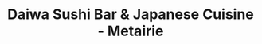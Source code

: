 ---
layout: place
title: "Daiwa Sushi Bar & Japanese Cuisine - Metairie"
permalink: /louisiana/metairie/daiwa-sushi-bar-japanese-cuisine-metairie.html
stateAbbr: LA
stateName: Louisiana
cityName: Metairie
place_id: ChIJ4URFboyxIIYR9y63APV3JcA
photos:
  - name: >-
      places/ChIJ4URFboyxIIYR9y63APV3JcA/photos/AUy1YQ3YLuyP8cBcR7IN7-A83h_MdTjSZOeVISuZpKni2l7W5ruAQKLgJj0Z4zkE5990vP-iVueCAzTk5YOYIY9gMW61H92UyMXFvi_7ZfurpwX99SLRd92cXFc059M8BXiMq48S2UPajF_t-YqZHp0-OybyzqTLPR8gfUa30DV1GDIMvjRS55_tf191g-dus9gxhcNf5woqUYMD8cMXwMUe6QHpHD2gMw2OwEqjpEpNGEvJSkmJkQiB5Kg3fS5X9HlYepPr6rOGnvNYqJ5okHW09MgJTUISCoqDzUAllFw9aGryPw
    widthPx: 2048
    heightPx: 1439
    authorAttributions:
      - displayName: Daiwa Sushi Bar & Japanese Cuisine - Metairie
        uri: https://maps.google.com/maps/contrib/107490077048216983434
        photoUri: >-
          https://lh3.googleusercontent.com/a-/ALV-UjWaC2azyzxD1_DGEGI0TiM7638QAesFC3ORNoNSK-AjTpYdGy0=s100-p-k-no-mo
    flagContentUri: >-
      https://www.google.com/local/imagery/report/?cb_client=maps_api_places.places_api&image_key=!1e10!2sAF1QipNW2xQi3NLPSeseridb7__40s0H1SIDgUZp4G-W&hl=en-US
    googleMapsUri: >-
      https://www.google.com/maps/place//data=!3m4!1e2!3m2!1sAF1QipNW2xQi3NLPSeseridb7__40s0H1SIDgUZp4G-W!2e10!4m2!3m1!1s0x8620b18c6e4544e1:0xc02577f500b72ef7
  - name: >-
      places/ChIJ4URFboyxIIYR9y63APV3JcA/photos/AUy1YQ3rdjcS4Bu1KeLmx6ZfNAwzqEFShCxWmm48RL-65SPWiwL25AEeSUQv9ObdV29BBS7MjBYPTbF36ApyUxuHGyTzKYacD3sye5sE5CjawwPsoRTzGSrNwUldatwk329JfUPMHpIcj2Z-vEsLA4pBDqLPdCANYe8A7oxIHhiG-xrfGGrmR1TM0oQ1M3yX2dctz98jsuEXPVWnfl72-T7UC_p-wV9X5iG4cPqEfQsCy2L3y5QWanp3r27RXwJiWptLaWTn8UYXb6rcYb2tuPKc8Xw3NLFRceKEk9SLT78_CXnGFQ
    widthPx: 4032
    heightPx: 3024
    authorAttributions:
      - displayName: Daiwa Sushi Bar & Japanese Cuisine - Metairie
        uri: https://maps.google.com/maps/contrib/107490077048216983434
        photoUri: >-
          https://lh3.googleusercontent.com/a-/ALV-UjWaC2azyzxD1_DGEGI0TiM7638QAesFC3ORNoNSK-AjTpYdGy0=s100-p-k-no-mo
    flagContentUri: >-
      https://www.google.com/local/imagery/report/?cb_client=maps_api_places.places_api&image_key=!1e10!2sAF1QipPN1hTwMvi6OZ5Z9jASIMb8CRMQxkjIgv0gQUz6&hl=en-US
    googleMapsUri: >-
      https://www.google.com/maps/place//data=!3m4!1e2!3m2!1sAF1QipPN1hTwMvi6OZ5Z9jASIMb8CRMQxkjIgv0gQUz6!2e10!4m2!3m1!1s0x8620b18c6e4544e1:0xc02577f500b72ef7
  - name: >-
      places/ChIJ4URFboyxIIYR9y63APV3JcA/photos/AUy1YQ31ng3wou95W1cHlN-uvAWNDq0Qoznrl8yoWUbyCuKBAnkxQCXY4InzrsJkwhOYH8pN8qqvr5AZHwNraho7Zn1zZOUBRKgSqFD1kOn2basYk92ibpSEgfBmLufWZK052ivkyBscmbtPyiigU6uqkz9dAIhDJvxVz0BMFzg7JjY8tB5A5HhtI8NkvtpACYZm5PFiNxdE92npIajfqv4SO0QgQ2Jo0eWQVxxL1ySWYc_LUJwLxnIjiLcf69iKdnbHphsRC0S5Sw_zEFpX6Wf2BNQ6KAzs6ARWaLixOZyP82pyCQ
    widthPx: 4032
    heightPx: 2269
    authorAttributions:
      - displayName: Daiwa Sushi Bar & Japanese Cuisine - Metairie
        uri: https://maps.google.com/maps/contrib/107490077048216983434
        photoUri: >-
          https://lh3.googleusercontent.com/a-/ALV-UjWaC2azyzxD1_DGEGI0TiM7638QAesFC3ORNoNSK-AjTpYdGy0=s100-p-k-no-mo
    flagContentUri: >-
      https://www.google.com/local/imagery/report/?cb_client=maps_api_places.places_api&image_key=!1e10!2sAF1QipPvVSGr8vHekCpKomaqYkUMKPz-wnCaqFJwujhb&hl=en-US
    googleMapsUri: >-
      https://www.google.com/maps/place//data=!3m4!1e2!3m2!1sAF1QipPvVSGr8vHekCpKomaqYkUMKPz-wnCaqFJwujhb!2e10!4m2!3m1!1s0x8620b18c6e4544e1:0xc02577f500b72ef7
  - name: >-
      places/ChIJ4URFboyxIIYR9y63APV3JcA/photos/AUy1YQ335XFjqNYto8cPKr3z8FgWTmDEpribQW_Bn1x-gEQzAF3rsmXWwegeMzY7HZTPhKr50Q4PYawaWrBD40z2f08ZeEF0S2RurQugb7GYPnHpmLy896tBp3gK6w8yWzFWPIRNHMoiMSCNy-f-FJ76I4bchfkUw-mmSD0CxM89vv1l3CICImHvXnHzyAEFOigxUYla00uh5_v6bpM41QRnMCrnqUswsP1dNlT-643KfPrsWbh2-iGJKkYOEz1-2S7vfc5VSMOjFEF-vaSkbSQ-NVgLLdzIcK0g-3Mpy1oQ26WUQeDifx6iDGBKRwEF4zgvjbiUdEEaCZbr-33vkHIkwdWI7K8LjEGkINioUeKnyymQ6-T-IAnqLDt4maIVd3RSlaGVQqYUaI0wcZiJuT4c8Wui9Pge9HI_II8dTgTjyHBpJFq4
    widthPx: 4032
    heightPx: 3024
    authorAttributions:
      - displayName: Telisa
        uri: https://maps.google.com/maps/contrib/113480149728042201369
        photoUri: >-
          https://lh3.googleusercontent.com/a-/ALV-UjU9Ksdryyo_FKhmwKP0LpQLWOJSOvA6Qa_GZHNuOiy8LJTIe_ti8w=s100-p-k-no-mo
    flagContentUri: >-
      https://www.google.com/local/imagery/report/?cb_client=maps_api_places.places_api&image_key=!1e10!2sCIHM0ogKEICAgIDvxamEzwE&hl=en-US
    googleMapsUri: >-
      https://www.google.com/maps/place//data=!3m4!1e2!3m2!1sCIHM0ogKEICAgIDvxamEzwE!2e10!4m2!3m1!1s0x8620b18c6e4544e1:0xc02577f500b72ef7
  - name: >-
      places/ChIJ4URFboyxIIYR9y63APV3JcA/photos/AUy1YQ3BN_Voj-yaFuvgPo99HRC_qIDprxOJ54QYGS3D6bE70-YbO3a9F8r8hXDRL_x-oMg7TOl-uWLswZw9OmRrptGGHa_buFakYQommqsA3VSzsPi0WbRc3gLLU5CZYIJFRh_12xAOuLuQsosZnFn6UK1xtLAngi4a0TW2SDDBD8cauA3OGsRNoG1tp5SEkNkjWWM9yVpd5pMDgfmRbeFDyPd3olLwhaoAY5gldL18f167scK7VxJ8eP3tRApPhfHCBW5pts1P0_-Py0TGwOOlgFvOjTsLLw8ojl-jKaelUU8qLmgn89T4c8EqXn6iD8eGVUx3d-7GQR-SVV2A2iN5YhK5GP6bx1kW3uCKt3BPbNiuPW2uF_AL5q7mlH4DeIBeNgPqLvEXGwP_sWj-ByQyec99_amFSIv0gZo56R_S9Rvt9O8
    widthPx: 4000
    heightPx: 2252
    authorAttributions:
      - displayName: Lorenzo H!
        uri: https://maps.google.com/maps/contrib/104412548315121631298
        photoUri: >-
          https://lh3.googleusercontent.com/a-/ALV-UjXbIVpFf8L1rPaFULDdMVVZrbrNvJ5IspSu8nbFhvYmIKt0FKFF_A=s100-p-k-no-mo
    flagContentUri: >-
      https://www.google.com/local/imagery/report/?cb_client=maps_api_places.places_api&image_key=!1e10!2sCIHM0ogKEICAgIDX8eK9swE&hl=en-US
    googleMapsUri: >-
      https://www.google.com/maps/place//data=!3m4!1e2!3m2!1sCIHM0ogKEICAgIDX8eK9swE!2e10!4m2!3m1!1s0x8620b18c6e4544e1:0xc02577f500b72ef7
  - name: >-
      places/ChIJ4URFboyxIIYR9y63APV3JcA/photos/AUy1YQ394eoUlVw5UIGpMU-wXnByUPW0BKrSd1W7OH33BfTddEyPS9T7X-zkPEkbHUyWPjjJxAH-2oSIfWAzmVLcHh5iSzJKnF6nf2qDEOpBT8QToa5rEFfUnTuduSkeaonbTTdTTzrrXDXkhn9yv9ezbCW8BhMFNY6dOKv_XIlJPt2k4G267gZx47v9tU4Qq_F9_-aaLTpgrmUhoYVOZez7mplXE0gKsQAL7a45WV2ZhkCYP9asTBkjsbdUXUydW_r57dBBkTyNHVk2QbCzWumletJJvDbY4MHG1j13IXpjJLiGkvYbf7c_XThkVG42xPC-u1KNKCOOneADXMgPo_kgilRQMMTkgKDuwNHXH1w7Wz84oOyNA3QGj95d6Q8shaLSLrmOL5kUSwc19PGqrpxyAjPhKm2UwUv1abYbC6I0kRbgzRtV
    widthPx: 4032
    heightPx: 3024
    authorAttributions:
      - displayName: Özgür Öge
        uri: https://maps.google.com/maps/contrib/107949225371526525036
        photoUri: >-
          https://lh3.googleusercontent.com/a-/ALV-UjUyqycQIRYZozwR0SI-DzZPE0Dm3jTsK_a8rFd2LCcT-KO7yrzn=s100-p-k-no-mo
    flagContentUri: >-
      https://www.google.com/local/imagery/report/?cb_client=maps_api_places.places_api&image_key=!1e10!2sCIHM0ogKEICAgIDGqNDLiQE&hl=en-US
    googleMapsUri: >-
      https://www.google.com/maps/place//data=!3m4!1e2!3m2!1sCIHM0ogKEICAgIDGqNDLiQE!2e10!4m2!3m1!1s0x8620b18c6e4544e1:0xc02577f500b72ef7
  - name: >-
      places/ChIJ4URFboyxIIYR9y63APV3JcA/photos/AUy1YQ0Pf4bADo0IUMeRZg7VjTmivIRb7f5eVpr4LBajIl1fkC99cMhXOeJtGJrCoA3qyvGwAZHw1teEWMcNWHoChEBznmPynmEoVUXyiSl0ZN7tLW5jCSuXqQ20OerBasQRNGGOhsOdenL58c1u3Qwfz5UdCi21PZvoaJvsmLDuDODhBQLOv4UveMhN-2W01kftXVFxxhPf1LahQ0VY01WRcElCmhyNNQFg349-sm96oYX2jryTDOucSNe7U2RzVCqGkYbZd0bXfQvKJIilMZNw6XePnQBxDZKTUUxzNohL3EaMaRDGnldQ8pWd8gQXMH_EAI6z1JdO7BWQz1541nYY82s2INXsE3OneIv0wNPtojJLn5l_eCj7Bg85A2fNX_7L_7BZHcFipV6-PVuc01h_DTUNjDwNyuQgEKKL-or-uAeeRek6
    widthPx: 3024
    heightPx: 4032
    authorAttributions:
      - displayName: Mai Lion
        uri: https://maps.google.com/maps/contrib/108636466564269667905
        photoUri: >-
          https://lh3.googleusercontent.com/a-/ALV-UjUmUZRvEG06I1f2zb2pAkE_wRG6RqhUD1SF51wWPwpA4SkfasV8NA=s100-p-k-no-mo
    flagContentUri: >-
      https://www.google.com/local/imagery/report/?cb_client=maps_api_places.places_api&image_key=!1e10!2sCIHM0ogKEICAgIDNxqKOrwE&hl=en-US
    googleMapsUri: >-
      https://www.google.com/maps/place//data=!3m4!1e2!3m2!1sCIHM0ogKEICAgIDNxqKOrwE!2e10!4m2!3m1!1s0x8620b18c6e4544e1:0xc02577f500b72ef7
  - name: >-
      places/ChIJ4URFboyxIIYR9y63APV3JcA/photos/AUy1YQ3NkCnV8Hrx-v7Xy9TG7DW0JLMycg5NlB5EIOZ9GoULcllydmq_DDZt3s6DCH2M7WAsAmGUehgflqWHM9gj383f7Fr2UffREjc24xQ_wj2zimkhaT4aat01YixlSuXNn_ng0R38w4VnTtF2GgpCShYEWsNnXD_0xdpLiHRPmQjjA0v-f0drVsLeVOZEwCBzLf5XQpuvFHndtjEKqUoQ3shXpcvba_jjrVIgd7SZ3CcxRFQgQQIS6sOone1cbInZLOodWDsQ-QWW_nJ7PP6w71by7Ld-WW9TgIsNAvvzt_tX-hKL1edsrdxKSE-smuJ8B37daKRzFJ22WTor4GEyqv36762E8NOUp7T5tfegxfLHxsD4uU6aR62g8X960-0osxjF0RCmaE_9ChlPwGKScmvHepgLfaempU5aI1uj7RRnBhwS
    widthPx: 3024
    heightPx: 4032
    authorAttributions:
      - displayName: Mai Lion
        uri: https://maps.google.com/maps/contrib/108636466564269667905
        photoUri: >-
          https://lh3.googleusercontent.com/a-/ALV-UjUmUZRvEG06I1f2zb2pAkE_wRG6RqhUD1SF51wWPwpA4SkfasV8NA=s100-p-k-no-mo
    flagContentUri: >-
      https://www.google.com/local/imagery/report/?cb_client=maps_api_places.places_api&image_key=!1e10!2sCIHM0ogKEICAgIDmj96TywE&hl=en-US
    googleMapsUri: >-
      https://www.google.com/maps/place//data=!3m4!1e2!3m2!1sCIHM0ogKEICAgIDmj96TywE!2e10!4m2!3m1!1s0x8620b18c6e4544e1:0xc02577f500b72ef7
  - name: >-
      places/ChIJ4URFboyxIIYR9y63APV3JcA/photos/AUy1YQ2LG8ChYjbo22HTgsBQBp9zLY43zDOAm3InXm-NW-sv8smknCHvylHItwLyFr4lxE43x2NZh40qGxvnNEOis6EnhxNhvGk6apE9PRVR1WhOwfEPDzqYBuzasGRvXDJDVFHLXtRyh2hCJFidtQ7pz6x8VyeURKa2sIbP0NE_L9lDvJCRyBqbBp5hKpOp6DomCbbkdh8bM2omBGPb0mXVRR2ovfimtlvSBsbUGUnBED4RmpkAoATXQ8PR2gfsfeKLey5sTGWgsZIBA69KZ7kdtojhtTgQWXV_48d32LspwJpHDEXbZYchjg4Myef0MYkPV-32b8SVPs1rDtZkbjxKSYDcwH-KujQ-aA49e4VhmKaPsL06JviIoO6PAdIF3YcvxJIm-KSpnFaQ2RVWBw6Gx6UoYlbgBIi7MeQ0tTAUMpPosA
    widthPx: 3024
    heightPx: 4032
    authorAttributions:
      - displayName: Telisa
        uri: https://maps.google.com/maps/contrib/113480149728042201369
        photoUri: >-
          https://lh3.googleusercontent.com/a-/ALV-UjU9Ksdryyo_FKhmwKP0LpQLWOJSOvA6Qa_GZHNuOiy8LJTIe_ti8w=s100-p-k-no-mo
    flagContentUri: >-
      https://www.google.com/local/imagery/report/?cb_client=maps_api_places.places_api&image_key=!1e10!2sCIHM0ogKEICAgIDvxamEbw&hl=en-US
    googleMapsUri: >-
      https://www.google.com/maps/place//data=!3m4!1e2!3m2!1sCIHM0ogKEICAgIDvxamEbw!2e10!4m2!3m1!1s0x8620b18c6e4544e1:0xc02577f500b72ef7
  - name: >-
      places/ChIJ4URFboyxIIYR9y63APV3JcA/photos/AUy1YQ1AyN8Dz6J-yHIkPcuTQTYog7keOoqVkUhElqRJ-aqIXDSgn-yQshdfgkRXPRJJCH9Ejfy2dUpnSi68MQz-st8h8C8QfYVzbLcsHrs-5F32xfnKClmuKFsFwl_QYXeE-eaae-1mK8r1jo9yqKTvtpt2xf-lBTwoTXEpUuFUFNEALshDgX3ldlP1F9H_TV1iLDORgHSSFU5-EFg-GVdaWtF4aT3fZF8ZBCa6296sOtEFtkVLYJv9E7b-853911PpjRtxpQeVKdMbXqZWNTttDN2AVM-70xV3BCVAEYv7C_9hFbB2Cb3mDjn3Ex99gIbzlNZNBHvB_Dj6Lqq3kXrc0NDFhmFQXGxlI4lu6kVIpLHoVXPy17G_tVgTAy_g2JwTj1dTHM7_acAeeUWOgilvHFqeVmcVARiA9B0VCuNqvHJpbZI
    widthPx: 3024
    heightPx: 4032
    authorAttributions:
      - displayName: Mai Lion
        uri: https://maps.google.com/maps/contrib/108636466564269667905
        photoUri: >-
          https://lh3.googleusercontent.com/a-/ALV-UjUmUZRvEG06I1f2zb2pAkE_wRG6RqhUD1SF51wWPwpA4SkfasV8NA=s100-p-k-no-mo
    flagContentUri: >-
      https://www.google.com/local/imagery/report/?cb_client=maps_api_places.places_api&image_key=!1e10!2sCIHM0ogKEICAgIDNxqKzswE&hl=en-US
    googleMapsUri: >-
      https://www.google.com/maps/place//data=!3m4!1e2!3m2!1sCIHM0ogKEICAgIDNxqKzswE!2e10!4m2!3m1!1s0x8620b18c6e4544e1:0xc02577f500b72ef7
address: '4100 Veterans Memorial Blvd #200, Metairie, LA 70002, USA'
street: '4100 Veterans Memorial Blvd #200'
city: Metairie
state: LA
zip: '70002'
country: USA
neighborhood: null
latitude: '30.004047'
longitude: '-90.176973'
accessibility_options:
  wheelchairAccessibleParking: true
  wheelchairAccessibleEntrance: true
  wheelchairAccessibleRestroom: true
  wheelchairAccessibleSeating: true
business_status: OPERATIONAL
name: Daiwa Sushi Bar & Japanese Cuisine - Metairie
google_maps_links:
  directionsUri: >-
    https://www.google.com/maps/dir//''/data=!4m7!4m6!1m1!4e2!1m2!1m1!1s0x8620b18c6e4544e1:0xc02577f500b72ef7!3e0
  placeUri: https://maps.google.com/?cid=13845604523583155959
  writeAReviewUri: >-
    https://www.google.com/maps/place//data=!4m3!3m2!1s0x8620b18c6e4544e1:0xc02577f500b72ef7!12e1
  reviewsUri: >-
    https://www.google.com/maps/place//data=!4m4!3m3!1s0x8620b18c6e4544e1:0xc02577f500b72ef7!9m1!1b1
  photosUri: >-
    https://www.google.com/maps/place//data=!4m3!3m2!1s0x8620b18c6e4544e1:0xc02577f500b72ef7!10e5
primary_type: Japanese Restaurant
opening_hours:
  regular: null
  current: null
secondary_opening_hours:
  regular:
    weekdayDescriptions: null
    type: null
  current:
    weekdayDescriptions: null
    type: null
phone: null
price_level: null
price_range: null
rating: null
rating_count: 0
website: null
description: null
reviews: null
parking_options: null
payment_options: null
allow_dogs: null
curbside_pickup: null
delivery: null
dine_in: null
good_for_children: null
good_for_groups: null
good_for_sports: null
live_music: null
menu_for_children: null
outdoor_seating: null
reservable: null
restroom: null
serves_beer: null
serves_breakfast: null
serves_brunch: null
serves_cocktails: null
serves_coffee: null
serves_dinner: null
serves_dessert: null
serves_lunch: null
serves_vegetarian_food: null
serves_wine: null
takeout: null
slug: Daiwa-Sushi-Bar-and-Japanese-Cuisine-Metairie

---